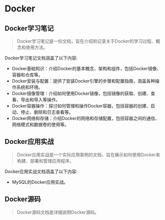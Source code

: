 # Docker

## Docker学习笔记

> Docker学习笔记是一份文档，旨在介绍和记录关于Docker的学习过程、概念和使用方法。

Docker学习笔记文档涵盖了以下内容:
- Docker基础知识：介绍Docker的基本概念、架构和组件，包括Docker镜像、容器和仓库等。
- Docker安装与配置：提供了安装Docker引擎的步骤和配置指南，涵盖各种操作系统和环境。
- Docker镜像管理：介绍如何使用Docker镜像，包括镜像的获取、创建、查看、导出和导入等操作。
- Docker容器操作：探讨如何管理和操作Docker容器，包括容器的创建、启动、停止、删除和日志查看等。
- Docker网络和存储：介绍Docker的网络和存储配置，包括容器之间的通信、网络模式和数据卷的使用等。

## Docker应用实战

> Docker应用实战是一个实际应用案例的文档，旨在展示如何使用Docker来构建、部署和管理应用程序。

Docker应用实战文档涵盖了以下内容:
- MySQL的Docker应用实战。

## Docker源码

> Docker源码文档是详细说明Docker源码。